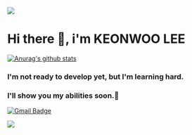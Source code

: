 <img src="https://capsule-render.vercel.app/api?type=waving&color=BDBDC8&height=150&section=header" />

# Hi there 🐽, i'm KEONWOO LEE



[![Anurag's github stats](https://github-readme-stats.vercel.app/api?username=guntinue)](https://github.com/anuraghazra/github-readme-stats)

### I'm not ready to develop yet, but I'm learning hard. 
### I'll show you my abilities soon.🫡





[![Gmail Badge](https://img.shields.io/badge/Gmail-d14836?style=flat-square&logo=Gmail&logoColor=white&link=mailto:rjssn93@gmail.com)](mailto:rjssn93@gmail.com)
	








<img src="https://capsule-render.vercel.app/api?type=waving&color=BDBDC8&height=150&section=footer" />




